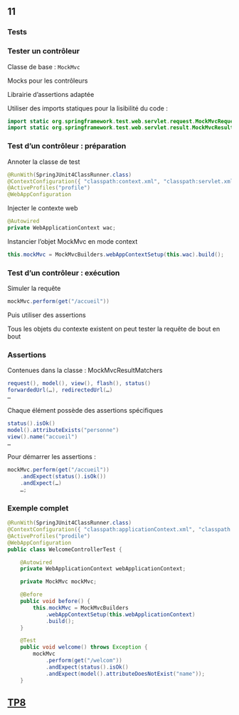 <!-- .slide: data-background-image="images/spring.png" data-background-size="1200px" class="chapter" -->
## 11
### Tests





<!-- .slide: class="slide" -->
### Tester un contrôleur

Classe de base : `MockMvc`

Mocks pour les contrôleurs

Librairie d’assertions adaptée

Utiliser des imports statiques pour la lisibilité du code :
```java
import static org.springframework.test.web.servlet.request.MockMvcRequestBuilders.*;
import static org.springframework.test.web.servlet.result.MockMvcResultMatchers.*;
```




<!-- .slide: class="slide" -->
### Test d’un contrôleur : préparation

Annoter la classe de test
```java
@RunWith(SpringJUnit4ClassRunner.class)
@ContextConfiguration({ "classpath:context.xml", "classpath:servlet.xml" })
@ActiveProfiles("profile")
@WebAppConfiguration
```

Injecter le contexte web
```java
@Autowired
private WebApplicationContext wac;
```

Instancier l’objet MockMvc en mode context
```java
this.mockMvc = MockMvcBuilders.webAppContextSetup(this.wac).build();
```





<!-- .slide: class="slide" -->
### Test d’un contrôleur : exécution

Simuler la requête
```java
mockMvc.perform(get("/accueil"))
```

Puis utiliser des assertions

Tous les objets du contexte existent on peut tester la requête de bout en bout





<!-- .slide: class="slide" -->
### Assertions

Contenues dans la classe : MockMvcResultMatchers
```java
request(), model(), view(), flash(), status()
forwardedUrl(…), redirectedUrl(…)
…
```

Chaque élément possède des assertions spécifiques
```java
status().isOk()
model().attributeExists("personne")
view().name("accueil")
…
```

Pour démarrer les assertions :
```java
mockMvc.perform(get("/accueil"))
    .andExpect(status().isOk()) 
    .andExpect(…)
    …;
```





<!-- .slide: class="slide" -->
### Exemple complet

```java
@RunWith(SpringJUnit4ClassRunner.class)
@ContextConfiguration({ "classpath:applicationContext.xml", "classpath:dispatcher-servlet.xml" })
@ActiveProfiles("prodile")
@WebAppConfiguration
public class WelcomeControllerTest {

	@Autowired
	private WebApplicationContext webApplicationContext;

	private MockMvc mockMvc;

	@Before
	public void before() {
		this.mockMvc = MockMvcBuilders
			.webAppContextSetup(this.webApplicationContext)
			.build();
	}

	@Test
	public void welcome() throws Exception {
		mockMvc
			.perform(get("/welcom"))
			.andExpect(status().isOk()
			.andExpect(model().attributeDoesNotExist("name"));
	}
```





<!-- .slide: data-background-image="images/tp.png" data-background-size="500px" class="tp" -->
## [TP8](https://github.com/Insee-CNIP/formation-spring-mvc#8-tests)